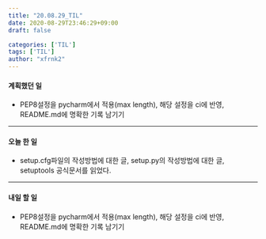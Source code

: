 ```yaml
---
title: "20.08.29_TIL"
date: 2020-08-29T23:46:29+09:00
draft: false

categories: ['TIL']
tags: ['TIL']
author: "xfrnk2"
---
```

#### 계획했던 일
+ PEP8설정을 pycharm에서 적용(max length), 해당 설정을 ci에 반영, README.md에 명확한 기록 남기기
---  
#### 오늘 한 일
+ setup.cfg파일의 작성방법에 대한 글, setup.py의 작성방법에 대한 글, setuptools 공식문서를 읽었다.
---   
#### 내일 할 일 
+ PEP8설정을 pycharm에서 적용(max length), 해당 설정을 ci에 반영, README.md에 명확한 기록 남기기